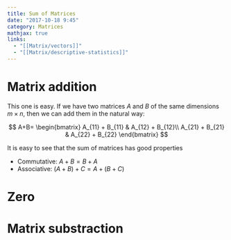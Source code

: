```yaml
---
title: Sum of Matrices
date: "2017-10-18 9:45"
category: Matrices
mathjax: true
links:
  - "[[Matrix/vectors]]"
  - "[[Matrix/descriptive-statistics]]"
---
```


# Matrix addition

This one is easy. If we have two matrices $A$ and $B$ of the same dimensions $m\times n$, then we can add them in the natural way:

$$
A+B=
\begin{bmatrix}
A_{11} + B_{11} & A_{12} + B_{12}\\
A_{21} + B_{21} & A_{22} + B_{22}
\end{bmatrix}
$$

It is easy to see that the sum of matrices has good properties

- Commutative: $A+B=B+A$
- Associative: $(A+B)+C = A+(B+C)$

# Zero

# Matrix substraction
